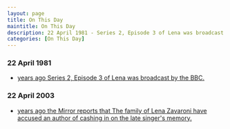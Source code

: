 ```yaml
---
layout: page
title: On This Day
maintitle: On This Day
description: 22 April 1981 - Series 2, Episode 3 of Lena was broadcast by the BBC. 22 April 2003 - The Mirror reports that The family of Lena Zavaroni have accused an author of cashing in on the late singer's memory.
categories: [On This Day]
---
```


### 22 April 1981
* [<span id="age1"></span> years ago Series 2, Episode 3 of Lena was broadcast by the BBC.](/bbc%20one/1981/04/22/lena.html)

### 22 April 2003
* [<span id="age2"></span> years ago the Mirror reports that The family of Lena Zavaroni have accused an author of cashing in on the late singer's memory.](https://fanzoflenazavaroni.github.io/books/2003/04/07/personality.html#the-mirror-22-april-2003)

<!-- Script for calculating number of years ago -->
<script>
var dob = '19810422';
var year = Number(dob.substr(0, 4));
var month = Number(dob.substr(4, 2)) - 1;
var day = Number(dob.substr(6, 2));
var today = new Date();
var age1 = today.getFullYear() - year;
if (today.getMonth() < month || (today.getMonth() == month && today.getDate() < day)) {
  age1--;
}
document.getElementById("age1").innerHTML=age1;

var dob = '20030422';
var year = Number(dob.substr(0, 4));
var month = Number(dob.substr(4, 2)) - 1;
var day = Number(dob.substr(6, 2));
var today = new Date();
var age2 = today.getFullYear() - year;
if (today.getMonth() < month || (today.getMonth() == month && today.getDate() < day)) {
  age2--;
}
document.getElementById("age2").innerHTML=age2;
</script>

